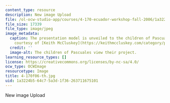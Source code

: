 ```yaml
---
content_type: resource
description: New image Upload
file: /ol-ocw-studio-app/courses/4-170-ecuador-workshop-fall-2006/1a3224b564c75a3d1f36263711675101_4-170f06-th.jpg
file_size: 17339
file_type: image/jpeg
image_metadata:
  caption: The presentation model is unveiled to the children of Pascuales. (Image
    courtesy of [Keith McCluskey](https://keithmccluskey.com/category/photography/).)
  credit: ''
  image-alt: The children of Pascuales view their project.
learning_resource_types: []
license: https://creativecommons.org/licenses/by-nc-sa/4.0/
ocw_type: OCWImage
resourcetype: Image
title: 4-170f06-th.jpg
uid: 1a3224b5-64c7-5a3d-1f36-263711675101
---
```

New image Upload